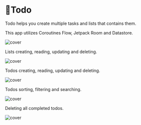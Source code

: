 # 📝Todo

Todo helps you create multiple tasks and lists that contains them.

This app utilizes Coroutines Flow, Jetpack Room and Datastore.


<img src="preview/main_page.png" alt="cover"/>


Lists creating, reading, updating and deleting.


<img src="preview/list_crud.gif" alt="cover"/>


Todos creating, reading, updating and deleting.


<img src="preview/todo_crud.gif" alt="cover"/>


Todos sorting, filtering and searching.


<img src="preview/todo_operations.gif" alt="cover"/>


Deleting all completed todos.


<img src="preview/todo_delete_completed.gif" alt="cover"/>